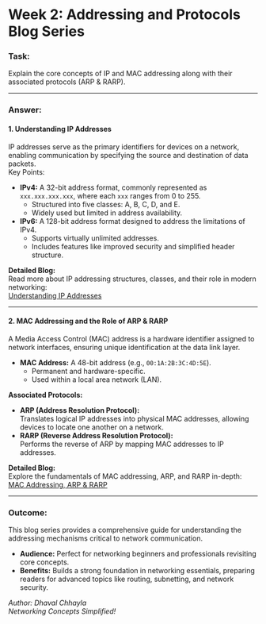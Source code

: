 # **Week 2: Addressing and Protocols Blog Series**

### **Task:**  
Explain the core concepts of IP and MAC addressing along with their associated protocols (ARP & RARP).  

---

### **Answer:**  

#### **1. Understanding IP Addresses**  
IP addresses serve as the primary identifiers for devices on a network, enabling communication by specifying the source and destination of data packets.  
Key Points:  
- **IPv4:** A 32-bit address format, commonly represented as `xxx.xxx.xxx.xxx`, where each `xxx` ranges from 0 to 255.  
  - Structured into five classes: A, B, C, D, and E.  
  - Widely used but limited in address availability.  
- **IPv6:** A 128-bit address format designed to address the limitations of IPv4.  
  - Supports virtually unlimited addresses.  
  - Includes features like improved security and simplified header structure.  

**Detailed Blog:**  
Read more about IP addressing structures, classes, and their role in modern networking:  
[Understanding IP Addresses](https://dhavalchhayla-ip-addressing.blogspot.com/2024/06/understanding-ip-addresses.html)

---

#### **2. MAC Addressing and the Role of ARP & RARP**  
A Media Access Control (MAC) address is a hardware identifier assigned to network interfaces, ensuring unique identification at the data link layer.  
- **MAC Address:** A 48-bit address (e.g., `00:1A:2B:3C:4D:5E`).  
  - Permanent and hardware-specific.  
  - Used within a local area network (LAN).  

**Associated Protocols:**  
- **ARP (Address Resolution Protocol):**  
  Translates logical IP addresses into physical MAC addresses, allowing devices to locate one another on a network.  
- **RARP (Reverse Address Resolution Protocol):**  
  Performs the reverse of ARP by mapping MAC addresses to IP addresses.  

**Detailed Blog:**  
Explore the fundamentals of MAC addressing, ARP, and RARP in-depth:  
[MAC Addressing, ARP & RARP](https://dhavalchhayla-ip-addressing.blogspot.com/2024/05/basics-of-mac-addressing-functionality.html)

---

### **Outcome:**  
This blog series provides a comprehensive guide for understanding the addressing mechanisms critical to network communication.  
- **Audience:** Perfect for networking beginners and professionals revisiting core concepts.  
- **Benefits:** Builds a strong foundation in networking essentials, preparing readers for advanced topics like routing, subnetting, and network security.  

*Author: Dhaval Chhayla*  
*Networking Concepts Simplified!*
